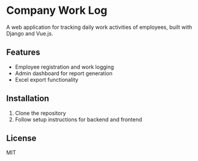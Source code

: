 # Company Work Log

A web application for tracking daily work activities of employees, built with Django and Vue.js.

## Features
- Employee registration and work logging
- Admin dashboard for report generation
- Excel export functionality

## Installation
1. Clone the repository
2. Follow setup instructions for backend and frontend

## License
MIT